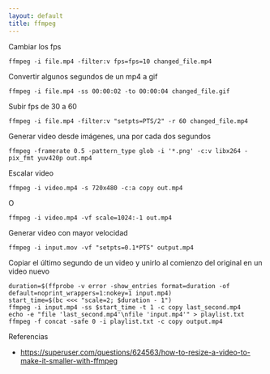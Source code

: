 ```yaml
---
layout: default
title: ffmpeg
---
```


Cambiar los fps

    ffmpeg -i file.mp4 -filter:v fps=fps=10 changed_file.mp4

Convertir algunos segundos de un mp4 a gif

    ffmpeg -i file.mp4 -ss 00:00:02 -to 00:00:04 changed_file.gif

Subir fps de 30 a 60

    ffmpeg -i file.mp4 -filter:v "setpts=PTS/2" -r 60 changed_file.mp4

Generar video desde imágenes, una por cada dos segundos

    ffmpeg -framerate 0.5 -pattern_type glob -i '*.png' -c:v libx264 -pix_fmt yuv420p out.mp4

Escalar video

    ffmpeg -i video.mp4 -s 720x480 -c:a copy out.mp4

O

    ffmpeg -i video.mp4 -vf scale=1024:-1 out.mp4

Generar video con mayor velocidad

    ffmpeg -i input.mov -vf "setpts=0.1*PTS" output.mp4

Copiar el último segundo de un video y unirlo al comienzo del original en un video nuevo

    duration=$(ffprobe -v error -show_entries format=duration -of default=noprint_wrappers=1:nokey=1 input.mp4)
    start_time=$(bc <<< "scale=2; $duration - 1")
    ffmpeg -i input.mp4 -ss $start_time -t 1 -c copy last_second.mp4
    echo -e "file 'last_second.mp4'\nfile 'input.mp4'" > playlist.txt
    ffmpeg -f concat -safe 0 -i playlist.txt -c copy output.mp4

Referencias

-   https://superuser.com/questions/624563/how-to-resize-a-video-to-make-it-smaller-with-ffmpeg

